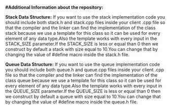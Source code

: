 **#Additional Information about the repository:**

**Stack Data Structure:**
If you want to use the stack implementation code you should include both stack.h and stack.cpp files inside your client  .cpp file so that the compiler and the linker can find the implementation of the class stack because we use a template for this class so it can be used for every element of any data type.Also the template works with every input in the STACK_SIZE parameter.If the STACK_SIZE is less or equal than 0 then we construct by default a stack with size equal to 10.You can change that by changing the value of #define macro inside the stack.h file.

**Queue Data Structure:**
If you want to use the queue implementation code you should include both queue.h and queue.cpp files inside your client  .cpp file so that the compiler and the linker can find the implementation of the class queue because we use a template for this class so it can be used for every element of any data type.Also the template works with every input in the QUEUE_SIZE parameter.If the QUEUE_SIZE is less or equal than 0 then we construct by default a queue with size equal to 10.You can change that by changing the value of #define macro inside the queue.h file.